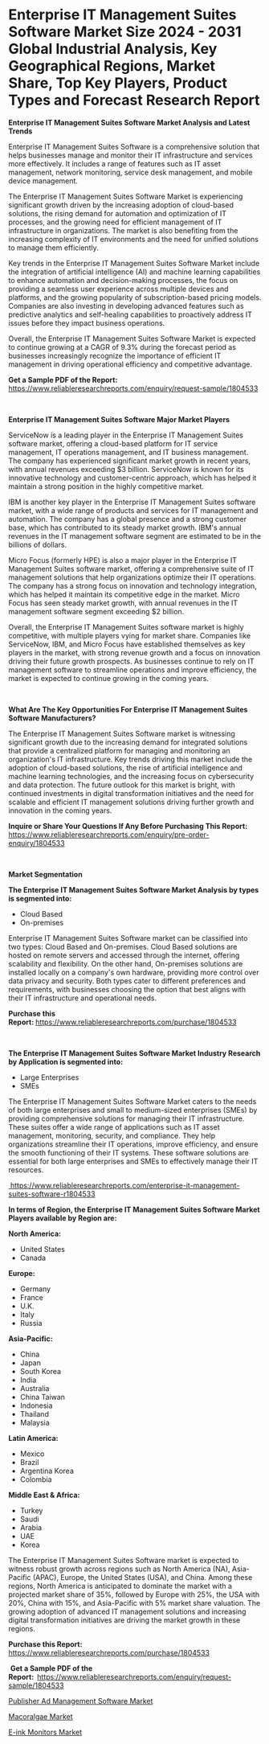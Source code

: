 <p><h1>Enterprise IT Management Suites Software Market Size 2024 - 2031 Global Industrial Analysis, Key Geographical Regions, Market Share, Top Key Players, Product Types and Forecast Research Report</h1></p><p><strong>Enterprise IT Management Suites Software Market Analysis and Latest Trends</strong></p>
<p><p>Enterprise IT Management Suites Software is a comprehensive solution that helps businesses manage and monitor their IT infrastructure and services more effectively. It includes a range of features such as IT asset management, network monitoring, service desk management, and mobile device management.</p><p>The Enterprise IT Management Suites Software Market is experiencing significant growth driven by the increasing adoption of cloud-based solutions, the rising demand for automation and optimization of IT processes, and the growing need for efficient management of IT infrastructure in organizations. The market is also benefiting from the increasing complexity of IT environments and the need for unified solutions to manage them efficiently.</p><p>Key trends in the Enterprise IT Management Suites Software Market include the integration of artificial intelligence (AI) and machine learning capabilities to enhance automation and decision-making processes, the focus on providing a seamless user experience across multiple devices and platforms, and the growing popularity of subscription-based pricing models. Companies are also investing in developing advanced features such as predictive analytics and self-healing capabilities to proactively address IT issues before they impact business operations.</p><p>Overall, the Enterprise IT Management Suites Software Market is expected to continue growing at a CAGR of 9.3% during the forecast period as businesses increasingly recognize the importance of efficient IT management in driving operational efficiency and competitive advantage.</p></p>
<p><strong>Get a Sample PDF of the Report:&nbsp;</strong> <a href="https://www.reliableresearchreports.com/enquiry/request-sample/1804533">https://www.reliableresearchreports.com/enquiry/request-sample/1804533</a></p>
<p>&nbsp;</p>
<p><strong>Enterprise IT Management Suites Software Major Market Players</strong></p>
<p><p>ServiceNow is a leading player in the Enterprise IT Management Suites software market, offering a cloud-based platform for IT service management, IT operations management, and IT business management. The company has experienced significant market growth in recent years, with annual revenues exceeding $3 billion. ServiceNow is known for its innovative technology and customer-centric approach, which has helped it maintain a strong position in the highly competitive market.</p><p>IBM is another key player in the Enterprise IT Management Suites software market, with a wide range of products and services for IT management and automation. The company has a global presence and a strong customer base, which has contributed to its steady market growth. IBM's annual revenues in the IT management software segment are estimated to be in the billions of dollars.</p><p>Micro Focus (formerly HPE) is also a major player in the Enterprise IT Management Suites software market, offering a comprehensive suite of IT management solutions that help organizations optimize their IT operations. The company has a strong focus on innovation and technology integration, which has helped it maintain its competitive edge in the market. Micro Focus has seen steady market growth, with annual revenues in the IT management software segment exceeding $2 billion.</p><p>Overall, the Enterprise IT Management Suites software market is highly competitive, with multiple players vying for market share. Companies like ServiceNow, IBM, and Micro Focus have established themselves as key players in the market, with strong revenue growth and a focus on innovation driving their future growth prospects. As businesses continue to rely on IT management software to streamline operations and improve efficiency, the market is expected to continue growing in the coming years.</p></p>
<p>&nbsp;</p>
<p><strong>What Are The Key Opportunities For Enterprise IT Management Suites Software Manufacturers?</strong></p>
<p><p>The Enterprise IT Management Suites Software market is witnessing significant growth due to the increasing demand for integrated solutions that provide a centralized platform for managing and monitoring an organization's IT infrastructure. Key trends driving this market include the adoption of cloud-based solutions, the rise of artificial intelligence and machine learning technologies, and the increasing focus on cybersecurity and data protection. The future outlook for this market is bright, with continued investments in digital transformation initiatives and the need for scalable and efficient IT management solutions driving further growth and innovation in the coming years.</p></p>
<p><strong>Inquire or Share Your Questions If Any Before Purchasing This Report:</strong> <a href="https://www.reliableresearchreports.com/enquiry/pre-order-enquiry/1804533">https://www.reliableresearchreports.com/enquiry/pre-order-enquiry/1804533</a></p>
<p>&nbsp;</p>
<p><strong>Market Segmentation</strong></p>
<p><strong>The Enterprise IT Management Suites Software Market Analysis by types is segmented into:</strong></p>
<p><ul><li>Cloud Based</li><li>On-premises</li></ul></p>
<p><p>Enterprise IT Management Suites Software market can be classified into two types: Cloud Based and On-premises. Cloud Based solutions are hosted on remote servers and accessed through the internet, offering scalability and flexibility. On the other hand, On-premises solutions are installed locally on a company's own hardware, providing more control over data privacy and security. Both types cater to different preferences and requirements, with businesses choosing the option that best aligns with their IT infrastructure and operational needs.</p></p>
<p><strong>Purchase this Report:&nbsp;</strong><a href="https://www.reliableresearchreports.com/purchase/1804533">https://www.reliableresearchreports.com/purchase/1804533</a></p>
<p>&nbsp;</p>
<p><strong>The Enterprise IT Management Suites Software Market Industry Research by Application is segmented into:</strong></p>
<p><ul><li>Large Enterprises</li><li>SMEs</li></ul></p>
<p><p>The Enterprise IT Management Suites Software Market caters to the needs of both large enterprises and small to medium-sized enterprises (SMEs) by providing comprehensive solutions for managing their IT infrastructure. These suites offer a wide range of applications such as IT asset management, monitoring, security, and compliance. They help organizations streamline their IT operations, improve efficiency, and ensure the smooth functioning of their IT systems. These software solutions are essential for both large enterprises and SMEs to effectively manage their IT resources.</p></p>
<p><a href="https://www.reliableresearchreports.com/enterprise-it-management-suites-software-r1804533">&nbsp;https://www.reliableresearchreports.com/enterprise-it-management-suites-software-r1804533</a></p>
<p><strong>In terms of Region, the Enterprise IT Management Suites Software Market Players available by Region are:</strong></p>
<p>
    <p> <strong> North America: </strong>
        <ul>
            <li>United States</li>
            <li>Canada</li>
        </ul>
        </p> 
    <p> <strong> Europe: </strong>
        <ul>
            <li>Germany</li>
            <li>France</li>
            <li>U.K.</li>
            <li>Italy</li>
            <li>Russia</li>
        </ul>
        </p> 
    <p> <strong> Asia-Pacific: </strong>
        <ul>
            <li>China</li>
            <li>Japan</li>
            <li>South Korea</li>
            <li>India</li>
            <li>Australia</li>
            <li>China Taiwan</li>
            <li>Indonesia</li>
            <li>Thailand</li>
            <li>Malaysia</li>
        </ul>
        </p> 
    <p> <strong> Latin America: </strong>
        <ul>
            <li>Mexico</li>
            <li>Brazil</li>
            <li>Argentina Korea</li>
            <li>Colombia</li>
        </ul>
        </p> 
    <p> <strong> Middle East & Africa: </strong>
        <ul>
            <li>Turkey</li>
            <li>Saudi</li>
            <li>Arabia</li>
            <li>UAE</li>
            <li>Korea</li>
        </ul>
    </p>
    </p>
<p><p>The Enterprise IT Management Suites Software market is expected to witness robust growth across regions such as North America (NA), Asia-Pacific (APAC), Europe, the United States (USA), and China. Among these regions, North America is anticipated to dominate the market with a projected market share of 35%, followed by Europe with 25%, the USA with 20%, China with 15%, and Asia-Pacific with 5% market share valuation. The growing adoption of advanced IT management solutions and increasing digital transformation initiatives are driving the market growth in these regions.</p></p>
<p><strong>Purchase this Report: </strong><a href="https://www.reliableresearchreports.com/purchase/1804533">https://www.reliableresearchreports.com/purchase/1804533</a></p>
<p>&nbsp;<strong>Get a Sample PDF of the Report:&nbsp;&nbsp;</strong><a href="https://www.reliableresearchreports.com/enquiry/request-sample/1804533">https://www.reliableresearchreports.com/enquiry/request-sample/1804533</a></p>
<p><strong></strong></p>
<p><p><a href="https://github.com/redneck06/Market-Research-Report-List-3/blob/main/publisher-ad-management-software-market.md">Publisher Ad Management Software Market</a></p><p><a href="https://www.linkedin.com/pulse/macoralgae-market-challenges-opportunities-growth-drivers-oepwf">Macoralgae Market</a></p><p><a href="https://www.linkedin.com/pulse/e-ink-monitors-market-share-evolution-growth-trends-2024-t7cye?trackingId=2fZ57WsOz7B0nnU%2BLxRgSQ%3D%3D">E-ink Monitors Market</a></p></p>